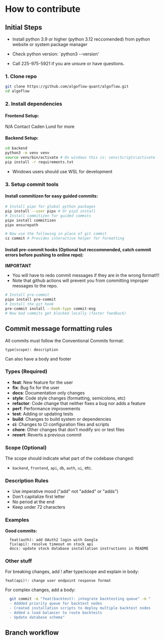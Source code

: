 # How to contribute

## Initial Steps

 * Install python 3.9 or higher (python 3.12 reccomended) from python website or system package manager
 * Check python version: `python3 --version'

 * Call 225-975-5921 if you are unsure or have questions. 

### 1. Clone repo
```bash
git clone https://github.com/algoflow-quant/algoflow.git
cd algoflow
```

### 2. Install dependencies

#### Frontend Setup:
N/A Contact Caden Lund for more

#### Backend Setup:
```bash
cd backend
python3 -m venv venv
source venv/bin/activate # On windows this is: venv\Scripts\activate   
pip install -r requirements.txt
```
 * Windows users should use WSL for development

### 3. Setup commit tools

#### Install commitizen for easy guided commits:
```bash
# Install pipx for global python packages
pip install --user pipx # Or pip3 install
# Install commitizen for guided commits
pipx install commitizen
pipx ensurepath

# Now use the following in place of git commit
cz commit # Provides interactive helper for formatting
```

#### Install pre-commit hooks (Optional but reccommended, catch commit errors before pushing to online repo):

**IMPORTANT**
 * You will have to redo commit messages if they are in the wrong format!!!
 * Note that github actions will prevent you from committing improper messages to the repo. 

```bash
# Install pre-commit
pipx install pre-commit
# Install the git hook
pre-commit install --hook-type commit-msg
# Now bad commits get blocked locally (faster feedback)
```

## Commit message formatting rules

All commits must follow the Conventional Commits format:

`type(scope): description`

Can also have a body and footer

### Types (Required)
- **feat**: New feature for the user
- **fix**: Bug fix for the user
- **docs**: Documentation only changes
- **style**: Code style changes (formatting, semicolons, etc)
- **refactor**: Code change that neither fixes a bug nor adds a feature
- **perf**: Performance improvements
- **test**: Adding or updating tests
- **build**: Changes to build system or dependencies
- **ci**: Changes to CI configuration files and scripts
- **chore**: Other changes that don't modify src or test files
- **revert**: Reverts a previous commit

### Scope (Optional)
  The scope should indicate what part of the codebase changed:
  - `backend`, `frontend`, `api`, `db`, `auth`, `ui`, etc.

### Description Rules
  - Use imperative mood ("add" not "added" or "adds")
  - Don't capitalize first letter
  - No period at the end
  - Keep under 72 characters

### Examples

**Good commits:**
```
  feat(auth): add OAuth2 login with Google
  fix(api): resolve timeout on stock api
  docs: update stock database installation instructions in README
```

### Other stuff

For breaking changes, add ! after type/scope and explain in body:

`feat(api)!: change user endpoint response format`

For complex changes, add a body:
```bash
  git commit -m "feat(backtest): integrate backtesting queue" -m "
  - Addded priority queue for backtest nodes
  - Created installation scripts to deploy multiple backtest nodes
  - Added a load balancer to route backtests
  - Update database schema"
```

## Branch workflow